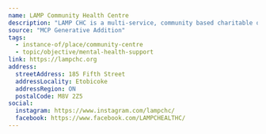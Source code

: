 ```yaml
---
name: LAMP Community Health Centre
description: "LAMP CHC is a multi-service, community based charitable organization that provides a wide range of programs and services to improve a person's health. LAMP uses a co-ordinated approach to connect people to medical services and other programs that build personal resources. By providing services that improve physical, emotional, social and economic well being, people can better control their health and environment."
source: "MCP Generative Addition"
tags:
  - instance-of/place/community-centre
  - topic/objective/mental-health-support
link: https://lampchc.org
address:
  streetAddress: 185 Fifth Street
  addressLocality: Etobicoke
  addressRegion: ON
  postalCode: M8V 2Z5
social:
  instagram: https://www.instagram.com/lampchc/
  facebook: https://www.facebook.com/LAMPCHEALTHC/
---
```

